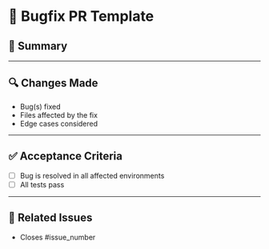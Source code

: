 # 🐞 Bugfix PR Template

## 📌 Summary  
<!-- Provide a concise summary of the bug and the fix. -->

---
## 🔍 Changes Made  
<!-- Describe the key changes made to fix the bug. You may want to mention: -->  
- Bug(s) fixed  
- Files affected by the fix  
- Edge cases considered

---
## ✅ Acceptance Criteria  
<!-- Define the conditions that must be met for this fix to be considered complete. Example: -->
- [ ] Bug is resolved in all affected environments  
- [ ] All tests pass  

---
## 🔗 Related Issues  
<!-- Name and link any related issues. Example: -->
- Closes #issue_number
